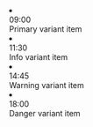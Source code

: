 <li class="tui-timeline-item primary">
  <div class="tui-timeline-time">09:00</div>
  <div class="tui-timeline-divider"></div>
  <div class="tui-timeline-body">
    Primary variant item
  </div>
</li>

<li class="tui-timeline-item info">
  <div class="tui-timeline-time">11:30</div>
  <div class="tui-timeline-divider"></div>
  <div class="tui-timeline-body">
    Info variant item
  </div>
</li>

<li class="tui-timeline-item warning">
  <div class="tui-timeline-time">14:45</div>
  <div class="tui-timeline-divider"></div>
  <div class="tui-timeline-body">
    Warning variant item
  </div>
</li>

<li class="tui-timeline-item danger">
  <div class="tui-timeline-time">18:00</div>
  <div class="tui-timeline-divider"></div>
  <div class="tui-timeline-body">
    Danger variant item
  </div>
</li>
